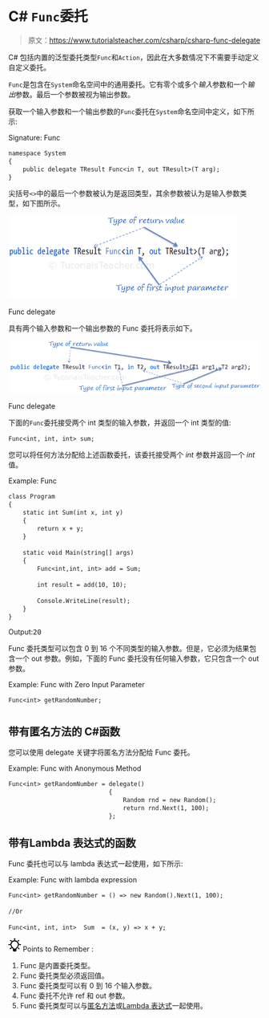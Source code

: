 # C# `Func`委托

> 原文：<https://www.tutorialsteacher.com/csharp/csharp-func-delegate>

C# 包括内置的泛型委托类型`Func`和`Action`，因此在大多数情况下不需要手动定义自定义委托。

`Func`是包含在`System`命名空间中的通用委托。它有零个或多个*输入*参数和一个*输出*参数。最后一个参数被视为输出参数。

获取一个输入参数和一个输出参数的`Func`委托在`System`命名空间中定义，如下所示:

Signature: Func

```
namespace System
{    
    public delegate TResult Func<in T, out TResult>(T arg);
} 
```

尖括号`<>`中的最后一个参数被认为是返回类型，其余参数被认为是输入参数类型，如下图所示。

[![](img/46518cb85e60d2caf3dd3be666605632.png)](../../Content/images/csharp/func-delegate.png)

Func delegate



具有两个输入参数和一个输出参数的 Func 委托将表示如下。

[![](img/24365428fae8fa813e5227c6d372e11d.png)](../../Content/images/csharp/func-delegate2.png)

Func delegate



下面的`Func`委托接受两个 int 类型的输入参数，并返回一个 int 类型的值:

```
Func<int, int, int> sum; 
```

您可以将任何方法分配给上述函数委托，该委托接受两个 *int* 参数并返回一个 *int* 值。

Example: Func

```
class Program
{
    static int Sum(int x, int y)
    {
        return x + y;
    }

    static void Main(string[] args)
    {
        Func<int,int, int> add = Sum;

        int result = add(10, 10);

        Console.WriteLine(result); 
    }
} 
```

Output:<samp>20</samp>

Func 委托类型可以包含 0 到 16 个不同类型的输入参数。但是，它必须为结果包含一个 out 参数。例如，下面的 Func 委托没有任何输入参数，它只包含一个 out 参数。

Example: Func with Zero Input Parameter

```
Func<int> getRandomNumber; 
```
# 
## 带有匿名方法的 C#函数

您可以使用 delegate 关键字将匿名方法分配给 Func 委托。

Example: Func with Anonymous Method

```
Func<int> getRandomNumber = delegate()
                            {
                                Random rnd = new Random();
                                return rnd.Next(1, 100);
                            }; 
```

## 带有Lambda 表达式的函数

Func 委托也可以与 lambda 表达式一起使用，如下所示:

Example: Func with lambda expression

```
Func<int> getRandomNumber = () => new Random().Next(1, 100);

//Or 

Func<int, int, int>  Sum  = (x, y) => x + y; 
```

![](img/85db52f5404f0c468e1b194aa487d6a1.png)  Points to Remember :

1.  Func 是内置委托类型。
2.  Func 委托类型必须返回值。
3.  Func 委托类型可以有 0 到 16 个输入参数。
4.  Func 委托不允许 ref 和 out 参数。
5.  Func 委托类型可以与[匿名方法](/csharp/csharp-anonymous-method)或[Lambda 表达式](/linq/linq-lambda-expression)一起使用。